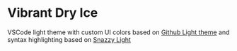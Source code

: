 # Vibrant Dry Ice

VSCode light theme with custom UI colors based on [Github Light theme](https://marketplace.visualstudio.com/items?itemName=GitHub.github-vscode-theme) and syntax highlighting based on [Snazzy Light](https://marketplace.visualstudio.com/items?itemName=loilo.snazzy-light)
